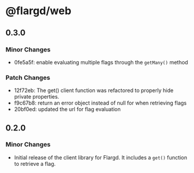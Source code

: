 # @flargd/web

## 0.3.0

### Minor Changes

- 0fe5a5f: enable evaluating multiple flags through the `getMany()` method

### Patch Changes

- 12f72eb: The get() client function was refactored to properly hide private properties.
- f9c67b8: return an error object instead of null for when retrieving flags
- 20bf0ed: updated the url for flag evaluation

## 0.2.0

### Minor Changes

- Initial release of the client library for Flargd. It includes a `get()` function to retrieve a flag.
